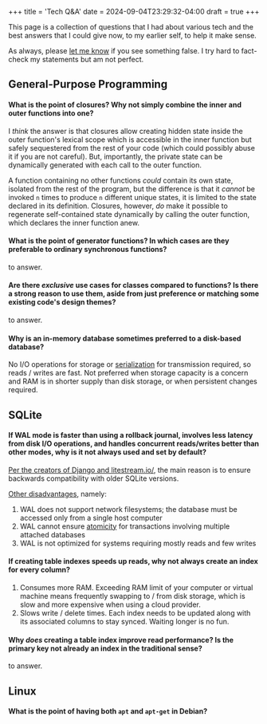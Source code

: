 +++
title = 'Tech Q&A'
date = 2024-09-04T23:29:32-04:00
draft = true
+++

This page is a collection of questions that I had about various tech and the best answers that I could give now, to my earlier self, to help it make sense.

As always, please [let me know](mailto:jxl1729@miami.edu) if you see something false. I try hard to fact-check my statements but am not perfect.

## General-Purpose Programming

#### What is the point of closures? Why not simply combine the inner and outer functions into one?

I _think_ the answer is that closures allow creating hidden state inside the outer function's lexical scope which is accessible in the inner function but safely sequestered from the rest of your code (which could possibly abuse it if you are not careful). But, importantly, the private state can be dynamically generated with each call to the outer function.

A function containing no other functions _could_ contain its own state, isolated from the rest of the program, but the difference is that it _cannot_ be invoked `n` times to produce `n` different unique states, it is limited to the state declared in its definition. Closures, however, _do_ make it possible to regenerate self-contained state dynamically by calling the outer function, which declares the inner function anew.

#### What is the point of generator functions? In which cases are they preferable to ordinary synchronous functions?

to answer.

#### Are there _exclusive_ use cases for classes compared to functions? Is there a strong reason to use them, aside from just preference or matching some existing code's design themes?

to answer.

#### Why is an in-memory database sometimes preferred to a disk-based database?

No I/O operations for storage or [serialization](https://en.wikipedia.org/wiki/Serialization) for transmission required, so reads / writes are fast.
Not preferred when storage capacity is a concern and RAM is in shorter supply than disk storage, or when persistent changes required.

## SQLite

#### If WAL mode is faster than using a rollback journal, involves less latency from disk I/O operations, and handles concurrent reads/writes better than other modes, why is it not always used and set by default?

[Per the creators of Django and litestream.io/](https://www.reddit.com/r/sqlite/comments/wll1nu/comment/ijx15md/?utm_source=share&utm_medium=web3x&utm_name=web3xcss&utm_term=1&utm_content=share_button), the main reason is to ensure backwards compatibility with older SQLite versions.

[Other disadvantages](https://sqlite.org/wal.html), namely:

1. WAL does not support network filesystems; the database must be accessed only from a single host computer
2. WAL cannot ensure [atomicity](<https://en.wikipedia.org/wiki/Atomicity_(database_systems)>) for transactions involving multiple attached databases
3. WAL is not optimized for systems requiring mostly reads and few writes

#### If creating table indexes speeds up reads, why not always create an index for every column?

1. Consumes more RAM. Exceeding RAM limit of your computer or virtual machine means frequently swapping to / from disk storage, which is slow and more expensive when using a cloud provider.
2. Slows write / delete times. Each index needs to be updated along with its associated columns to stay synced. Waiting longer is no fun.

#### Why _does_ creating a table index improve read performance? Is the primary key not already an index in the traditional sense?

to answer.

## Linux

#### What is the point of having both `apt` and `apt-get` in Debian?
